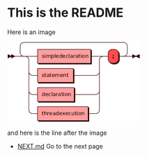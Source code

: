 
# This is the README

<link rel="shortcut icon" type="image/x-icon" href="docs/favicon.ico">

Here is an image

![syntax](image.png?raw=true "Syntax")

and here is the line after the image

* [NEXT.md](NEXT.md) Go to the next page
